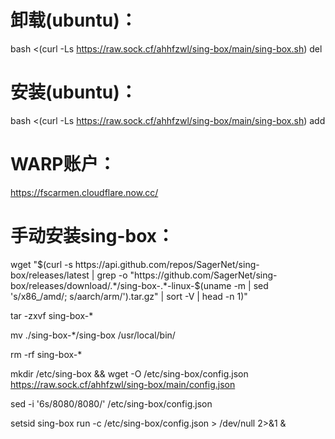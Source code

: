 # 卸载(ubuntu)：

bash <(curl -Ls https://raw.sock.cf/ahhfzwl/sing-box/main/sing-box.sh) del


# 安装(ubuntu)：

bash <(curl -Ls https://raw.sock.cf/ahhfzwl/sing-box/main/sing-box.sh) add


# WARP账户：

https://fscarmen.cloudflare.now.cc/


# 手动安装sing-box：

wget "$(curl -s https://api.github.com/repos/SagerNet/sing-box/releases/latest | grep -o "https://github.com/SagerNet/sing-box/releases/download/.*/sing-box-.*-linux-$(uname -m | sed 's/x86_/amd/; s/aarch/arm/').tar.gz" | sort -V | head -n 1)"

tar -zxvf sing-box-*

mv ./sing-box-*/sing-box /usr/local/bin/

rm -rf sing-box-*

mkdir /etc/sing-box && wget -O /etc/sing-box/config.json https://raw.sock.cf/ahhfzwl/sing-box/main/config.json

sed -i '6s/8080/8080/' /etc/sing-box/config.json

setsid sing-box run -c /etc/sing-box/config.json > /dev/null 2>&1 &
